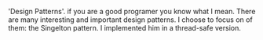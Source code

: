 'Design Patterns'.
if you are a good programer you know what I mean.
There are many interesting and important design patterns.
I choose to focus on of them: the Singelton pattern.
I implemented him in a thread-safe version.